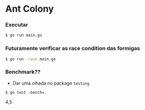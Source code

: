 # Ant Colony

### Executar

```bash
$ go run main.go
```

### Futuramente verificar as race condition das formigas

```bash
$ go run -race main.go
```


### Benchmark??

- Dar uma olhada no package `testing`

```
$ go test -bench=.
```


4,5

